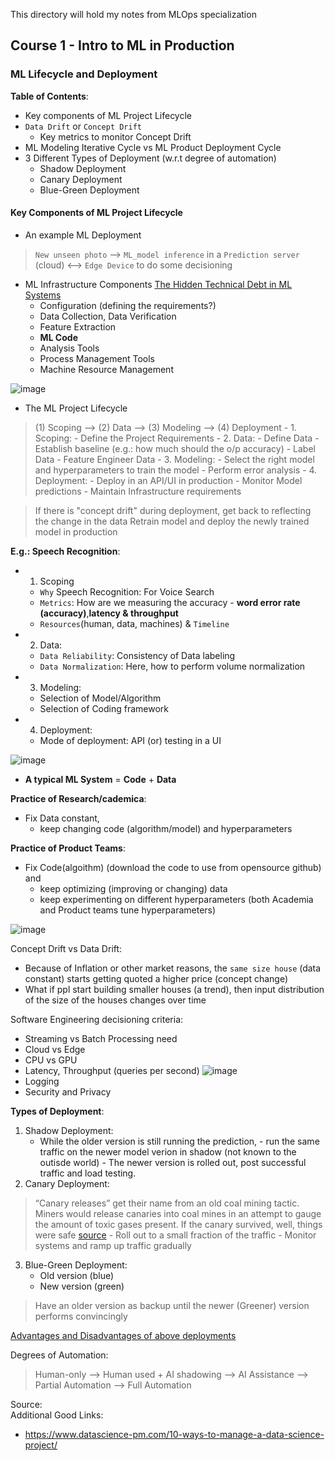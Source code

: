 This directory will hold my notes from MLOps specialization

## Course 1 - Intro to ML in Production

### ML Lifecycle and Deployment 

**Table of Contents**: <br> 
- Key components of ML Project Lifecycle
- `Data Drift` or `Concept Drift`
    - Key metrics to monitor Concept Drift
- ML Modeling Iterative Cycle vs ML Product Deployment Cycle
- 3 Different Types of Deployment (w.r.t degree of automation)
    - Shadow Deployment
    - Canary Deployment
    - Blue-Green Deployment

#### Key Components of ML Project Lifecycle
- An example ML Deployment 
> `New unseen photo` --> `ML_model inference` in a `Prediction server` (cloud) <--> `Edge Device` to do some decisioning

- ML Infrastructure Components [The Hidden Technical Debt in ML Systems](https://proceedings.neurips.cc/paper/2015/file/86df7dcfd896fcaf2674f757a2463eba-Paper.pdf)
    - Configuration (defining the requirements?)
    - Data Collection, Data Verification
    - Feature Extraction
    - **ML Code**
    - Analysis Tools
    - Process Management Tools
    - Machine Resource Management  

![image](https://user-images.githubusercontent.com/24909551/157711630-6ba1b021-1957-40e9-b06b-33349499fbcc.png)

- The ML Project Lifecycle
> (1) Scoping --> (2) Data --> (3) Modeling --> (4) Deployment
    - 1. Scoping: 
        - Define the Project Requirements
    - 2. Data:
        - Define Data
        - Establish baseline (e.g.: how much should the o/p accuracy)
        - Label Data
        - Feature Engineer Data
    - 3. Modeling:
        - Select the right model and hyperparameters to train the model
        - Perform error analysis
    - 4. Deployment:
        - Deploy in an API/UI in production
        - Monitor Model predictions
        - Maintain Infrastructure requirements

> If there is "concept drift" during deployment, get back to reflecting the change in the data
> Retrain model and deploy the newly trained model in production

**E.g.: Speech Recognition**: <br>
- 1. Scoping
    - `Why` Speech Recognition: For Voice Search 
    - `Metrics`: How are we measuring the accuracy - **word error rate (accuracy)**,**latency & throughput**
    - `Resources`(human, data, machines) & `Timeline`
- 2. Data:
    - `Data Reliability`: Consistency of Data labeling
    - `Data Normalization`: Here, how to perform volume normalization    
- 3. Modeling:
    - Selection of Model/Algorithm
    - Selection of Coding framework 
- 4. Deployment:
    - Mode of deployment: API (or) testing in a UI

![image](https://user-images.githubusercontent.com/24909551/157716379-a75a72d6-8f58-47ba-b661-a412163b0574.png)


- **A typical ML System** = **Code** + **Data**

**Practice of Research/cademica**: <br>
- Fix Data constant, 
    - keep changing code (algorithm/model) and hyperparameters 

**Practice of Product Teams**: <br>
- Fix Code(algoithm) (download the code to use from opensource github) and 
    - keep optimizing (improving or changing) data 
    - keep experimenting on different hyperparameters
(both Academia and Product teams tune hyperparameters)

![image](https://user-images.githubusercontent.com/24909551/157716001-b427dddc-8c07-4925-badd-9f9bca284085.png)


Concept Drift vs Data Drift: 
- Because of Inflation or other market reasons, the `same size house` (data constant) starts getting quoted a higher price (concept change)
- What if ppl start building smaller houses (a trend), then input distribution of the size of the houses changes over time


Software Engineering decisioning criteria:
- Streaming vs Batch Processing need
- Cloud vs Edge 
- CPU vs GPU
- Latency, Throughput (queries per second) 
![image](https://user-images.githubusercontent.com/24909551/157718684-06ea57ad-9e1b-4b8d-9787-891b47c35dfd.png)
- Logging
- Security and Privacy

**Types of Deployment**: <br>
1. Shadow Deployment: 
    - While the older version is still running the prediction, 
          - run the same traffic on the newer model verion in shadow (not known to the outisde world)
          - The newer version is rolled out, post successful traffic and load testing.  
2. Canary Deployment: 
> “Canary releases” get their name from an old coal mining tactic. Miners would release canaries into coal mines in an attempt to gauge the amount of toxic gases present. If the canary survived, well, things were safe
> [source](https://launchdarkly.com/blog/what-is-a-canary-release/#:~:text=%E2%80%9CCanary%20releases%E2%80%9D%20get%20their%20name,%2C%20well%2C%20things%20were%20safe.)
    - Roll out to a small fraction of the traffic
    - Monitor systems and ramp up traffic gradually

3. Blue-Green Deployment: 
    - Old version (blue)
    - New version (green)
> Have an older version as backup until the newer (Greener) version performs convincingly 

[Advantages and Disadvantages of above deployments](https://www.opsmx.com/blog/advanced-deployment-strategies-devops-methodology/)

Degrees of Automation: <br>
> Human-only --> Human used + AI shadowing --> AI Assistance --> Partial Automation --> Full Automation

Source: <br>
Additional Good Links: <br>
- https://www.datascience-pm.com/10-ways-to-manage-a-data-science-project/
